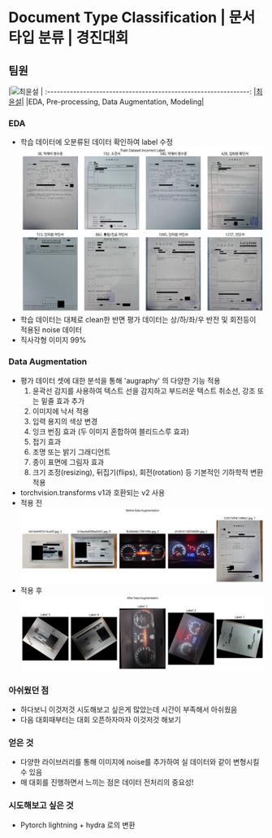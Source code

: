 # Document Type Classification | 문서 타입 분류 | 경진대회
## 팀원
|![최윤설](https://avatars.githubusercontent.com/u/72685362?v=4) |
:--------------------------------------------------------------: 
|[최윤설](https://github.com/developzest)|
|EDA, Pre-processing, Data Augmentation, Modeling|

### EDA

- 학습 데이터에 오분류된 데이터 확인하여 label 수정
  ![alt text](./train_dataset_incorrect_label_image.png)
- 학습 데이터는 대체로 clean한 반면 평가 데이터는 상/하/좌/우 반전 및 회전등이 적용된 noise 데이터
- 직사각형 이미지 99%

### Data Augmentation

- 평가 데이터 셋에 대한 분석을 통해 'augraphy' 의 다양한 기능 적용
  1. 윤곽선 감지를 사용하여 텍스트 선을 감지하고 부드러운 텍스트 취소선, 강조 또는 밑줄 효과 추가
  2. 이미지에 낙서 적용
  3. 입력 용지의 색상 변경
  4. 잉크 번짐 효과 (두 이미지 혼합하여 블리드스루 효과)
  5. 접기 효과
  6. 조명 또는 밝기 그래디언트
  7. 종이 표면에 그림자 효과
  8. 크기 조정(resizing), 뒤집기(flips), 회전(rotation) 등 기본적인 기하학적 변환 적용
- torchvision.transforms v1과 호환되는 v2 사용
- 적용 전
  ![alt text](./before_apply_augraphy_image.png)
- 적용 후
  ![alt text](./after_apply_augraphy_image.png)

### 아쉬웠던 점
- 하다보니 이것저것 시도해보고 싶은게 많았는데 시간이 부족해서 아쉬웠음
- 다음 대회때부터는 대회 오픈하자마자 이것저것 해보기

### 얻은 것
- 다양한 라이브러리를 통해 이미지에 noise를 추가하여 실 데이터와 같이 변형시킬 수 있음
- 매 대회를 진행하면서 느끼는 점은 데이터 전처리의 중요성!

### 시도해보고 싶은 것
- Pytorch lightning + hydra 로의 변환
